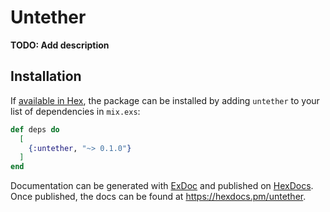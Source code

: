 # Untether

**TODO: Add description**

## Installation

If [available in Hex](https://hex.pm/docs/publish), the package can be installed
by adding `untether` to your list of dependencies in `mix.exs`:

```elixir
def deps do
  [
    {:untether, "~> 0.1.0"}
  ]
end
```

Documentation can be generated with [ExDoc](https://github.com/elixir-lang/ex_doc)
and published on [HexDocs](https://hexdocs.pm). Once published, the docs can
be found at <https://hexdocs.pm/untether>.

